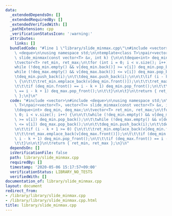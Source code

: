 ```yaml
---
data:
  _extendedDependsOn: []
  _extendedRequiredBy: []
  _extendedVerifiedWith: []
  _pathExtension: cpp
  _verificationStatusIcon: ':warning:'
  attributes:
    links: []
  bundledCode: "#line 1 \"library/slide_minmax.cpp\"\n#include <vector>\n#include\
    \ <deque>\n\nusing namespace std;\n\ntemplate<class T>\npair<vector<T>, vector<T>>\
    \ slide_minmax(const vector<T> &v, int k) {\n\n\tdeque<int> deq_min, deq_max;\n\
    \tvector<T> ret_min, ret_max;\n\tfor (int i = 0; i < v.size(); i++) {\n\n\t\t\
    while (!deq_min.empty() && v[deq_min.back()] >= v[i]) deq_min.pop_back();\n\t\t\
    while (!deq_max.empty() && v[deq_max.back()] <= v[i]) deq_max.pop_back();\n\n\t\
    \tdeq_min.push_back(i);\n\t\tdeq_max.push_back(i);\n\n\t\tif (i - k + 1 >= 0)\
    \ {\n\t\t\tret_min.emplace_back(v[deq_min.front()]);\n\t\t\tret_max.emplace_back(v[deq_max.front()]);\n\
    \t\t\tif (deq_min.front() == i - k + 1) deq_min.pop_front();\n\t\t\tif (deq_max.front()\
    \ == i - k + 1) deq_max.pop_front();\n\t\t}\n\n\t}\n\treturn { ret_min, ret_max\
    \ };\n}\n"
  code: "#include <vector>\n#include <deque>\n\nusing namespace std;\n\ntemplate<class\
    \ T>\npair<vector<T>, vector<T>> slide_minmax(const vector<T> &v, int k) {\n\n\
    \tdeque<int> deq_min, deq_max;\n\tvector<T> ret_min, ret_max;\n\tfor (int i =\
    \ 0; i < v.size(); i++) {\n\n\t\twhile (!deq_min.empty() && v[deq_min.back()]\
    \ >= v[i]) deq_min.pop_back();\n\t\twhile (!deq_max.empty() && v[deq_max.back()]\
    \ <= v[i]) deq_max.pop_back();\n\n\t\tdeq_min.push_back(i);\n\t\tdeq_max.push_back(i);\n\
    \n\t\tif (i - k + 1 >= 0) {\n\t\t\tret_min.emplace_back(v[deq_min.front()]);\n\
    \t\t\tret_max.emplace_back(v[deq_max.front()]);\n\t\t\tif (deq_min.front() ==\
    \ i - k + 1) deq_min.pop_front();\n\t\t\tif (deq_max.front() == i - k + 1) deq_max.pop_front();\n\
    \t\t}\n\n\t}\n\treturn { ret_min, ret_max };\n}\n"
  dependsOn: []
  isVerificationFile: false
  path: library/slide_minmax.cpp
  requiredBy: []
  timestamp: '2020-05-06 15:17:57+09:00'
  verificationStatus: LIBRARY_NO_TESTS
  verifiedWith: []
documentation_of: library/slide_minmax.cpp
layout: document
redirect_from:
- /library/library/slide_minmax.cpp
- /library/library/slide_minmax.cpp.html
title: library/slide_minmax.cpp
---
```

